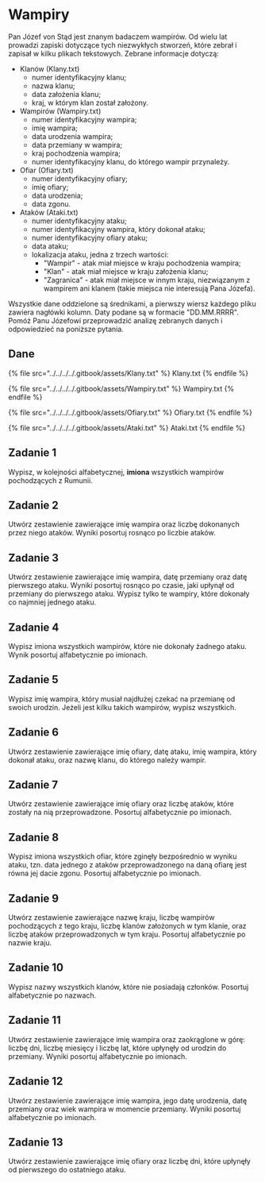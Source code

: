 # Wampiry

Pan Józef von Stąd jest znanym badaczem wampirów. Od wielu lat prowadzi zapiski dotyczące tych niezwykłych stworzeń, które zebrał i zapisał w kilku plikach tekstowych. Zebrane informacje dotyczą:

- Klanów (Klany.txt)
  - numer identyfikacyjny klanu;
  - nazwa klanu;
  - data założenia klanu;
  - kraj, w którym klan został założony.
- Wampirów (Wampiry.txt)
  - numer identyfikacyjny wampira;
  - imię wampira;
  - data urodzenia wampira;
  - data przemiany w wampira;
  - kraj pochodzenia wampira;
  - numer identyfikacyjny klanu, do którego wampir przynależy.
- Ofiar (Ofiary.txt)
  - numer identyfikacyjny ofiary;
  - imię ofiary;
  - data urodzenia;
  - data zgonu.
- Ataków (Ataki.txt)
  - numer identyfikacyjny ataku;
  - numer identyfikacyjny wampira, który dokonał ataku;
  - numer identyfikacyjny ofiary ataku;
  - data ataku;
  - lokalizacja ataku, jedna z trzech wartości:
    - "Wampir" - atak miał miejsce w kraju pochodzenia wampira;
    - "Klan" - atak miał miejsce w kraju założenia klanu;
    - "Zagranica" - atak miał miejsce w innym kraju, niezwiązanym z wampirem ani klanem (takie miejsca nie interesują Pana Józefa).

Wszystkie dane oddzielone są średnikami, a pierwszy wiersz każdego pliku zawiera nagłówki kolumn. Daty podane są w formacie "DD.MM.RRRR". Pomóż Panu Józefowi przeprowadzić analizę zebranych danych i odpowiedzieć na poniższe pytania.

## Dane

{% file src="../../../../.gitbook/assets/Klany.txt" %}
Klany.txt
{% endfile %}

{% file src="../../../../.gitbook/assets/Wampiry.txt" %}
Wampiry.txt
{% endfile %}

{% file src="../../../../.gitbook/assets/Ofiary.txt" %}
Ofiary.txt
{% endfile %}

{% file src="../../../../.gitbook/assets/Ataki.txt" %}
Ataki.txt
{% endfile %}

## Zadanie 1

Wypisz, w kolejności alfabetycznej, **imiona** wszystkich wampirów pochodzących z Rumunii.

## Zadanie 2

Utwórz zestawienie zawierające imię wampira oraz liczbę dokonanych przez niego ataków. Wyniki posortuj rosnąco po liczbie ataków.

## Zadanie 3

Utwórz zestawienie zawierające imię wampira, datę przemiany oraz datę pierwszego ataku. Wyniki posortuj rosnąco po czasie, jaki upłynął od przemiany do pierwszego ataku. Wypisz tylko te wampiry, które dokonały co najmniej jednego ataku.

## Zadanie 4

Wypisz imiona wszystkich wampirów, które nie dokonały żadnego ataku. Wynik posortuj alfabetycznie po imionach.

## Zadanie 5

Wypisz imię wampira, który musiał najdłużej czekać na przemianę od swoich urodzin. Jeżeli jest kilku takich wampirów, wypisz wszystkich.

## Zadanie 6

Utwórz zestawienie zawierające imię ofiary, datę ataku, imię wampira, który dokonał ataku, oraz nazwę klanu, do którego należy wampir.

## Zadanie 7

Utwórz zestawienie zawierające imię ofiary oraz liczbę ataków, które zostały na nią przeprowadzone. Posortuj alfabetycznie po imionach.

## Zadanie 8

Wypisz imiona wszystkich ofiar, które zginęły bezpośrednio w wyniku ataku, tzn. data jednego z ataków przeprowadzonego na daną ofiarę jest równa jej dacie zgonu. Posortuj alfabetycznie po imionach.

## Zadanie 9

Utwórz zestawienie zawierające nazwę kraju, liczbę wampirów pochodzących z tego kraju, liczbę klanów założonych w tym klanie, oraz liczbę ataków przeprowadzonych w tym kraju. Posortuj alfabetycznie po nazwie kraju.

## Zadanie 10

Wypisz nazwy wszystkich klanów, które nie posiadają członków. Posortuj alfabetycznie po nazwach.

## Zadanie 11

Utwórz zestawienie zawierające imię wampira oraz zaokrąglone w górę: liczbę dni, liczbę miesięcy i liczbę lat, które upłynęły od urodzin do przemiany. Wyniki posortuj alfabetycznie po imionach.

## Zadanie 12

Utwórz zestawienie zawierające imię wampira, jego datę urodzenia, datę przemiany oraz wiek wampira w momencie przemiany. Wyniki posortuj alfabetycznie po imionach.

## Zadanie 13

Utwórz zestawienie zawierające imię ofiary oraz liczbę dni, które upłynęły od pierwszego do ostatniego ataku.
